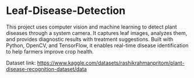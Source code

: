 # Leaf-Disease-Detection
This project uses computer vision and machine learning to detect plant diseases through a system camera. It captures leaf images, analyzes them, and provides diagnostic results with treatment suggestions. Built with Python, OpenCV, and TensorFlow, it enables real-time disease identification to help farmers improve crop health. 

Dataset link: https://www.kaggle.com/datasets/rashikrahmanpritom/plant-disease-recognition-dataset/data
